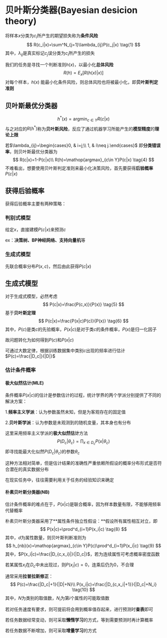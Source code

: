 # 贝叶斯分类器(Bayesian desicion theory)



将样本$x$分类为$c_i$所产生的期望损失称为**条件风险**
$$
R(c_i|x)=\sum^N_{j=1}\lambda_{ij}P(c_j|x)
\tag{1}
$$
其中，$\lambda_{ij}$是真实标记$c_j$误分类为$c_i$所产生的损失

我们的任务是寻找一个判断准则$h(x)$，以最小化**总体风险**
$$
R(h)=E_x[R(h(x)|x)]
\tag{2}
$$
对每个样本，$h(x)$ 能最小化条件风险，则总体风险也将被最小化，即**贝叶斯判定准则**



## 贝叶斯最优分类器


$$
h^*(x)=\mathop{argmin}_{c\in Y}R(c|x)
\tag{3}
$$
与之对应的$R(h^*)$称为**贝叶斯风险**，反应了通过机器学习所能产生的**模型精度**的**理论上限**

若$\lambda_{ij}=\begin{cases}0, & i=j;\\ 1, & i\neq j.\end{cases}$	即**分类错误率**，则贝叶斯最优分类器为
$$
R(c|x)=1-P(c|x)\\
R(h)=\mathop{argmax}_{c\in Y}P(c|x)
\tag{4}
$$
不难看出，想要使用贝叶斯判定准则来最小化决策风险，首先要获得**后验概率**$P(c|x)$



## 获得后验概率



获得后验概率主要有两种策略：



### 判别式模型

给定$x$，直接建模$P(c|x)$来预测$c$

ex：**决策树、BP神经网络、支持向量机**等



### 生成式模型

先联合概率分布$P(x,c)$，然后由此获得$P(c|x)$



## 生成式模型



对于生成式模型，必然考虑
$$
P(c|x)=\frac{P(c,x)}{P(x)}
\tag{5}
$$
基于**贝叶斯定理**
$$
P(c|x)=\frac{P(x|c)P(c)}{P(x)}
\tag{6}
$$
其中，$P(c)$是类$c$的先验概率，$P(x|c)$是对于类$c$的条件概率，$P(x)$是归一化因子

故问题转化为如何得到$P(c)$和$P(x|c)$



可通过大数定律，根据训练数据集中类别$c$出现的频率进行估计$P(c)=\frac{|D_c|}{|D|}$



### 估计条件概率



#### 极大似然估计(MLE)



条件概率$P(x|c)$的估计是参数估计的过程，统计学界的两个学派分别提供了不同的解决方案：

​	1.**频率主义学派**：认为参数虽然未知，但是为客观存在的固定值

​	2.**贝叶斯学派**：认为参数是未观测到的随机变量，其本身也有分布

这里采用频率主义学派的**极大似然估计**方法
$$
P(D_c|\theta_c)=\mathop{\prod}_{x\in D_c}P(x|\theta_c)
\tag{7}
$$
即寻找能最大化似然$P(D_c|\theta_c)$的参数$\theta_c$

这种方法相对简单，但是估计结果的准确性严重依赖所假设的概率分布形式是否符合潜在的真实数据分布

在现实任务中，往往需要利用关于任务的经验知识来确定



#### 朴素贝叶斯分类器(NB)



估计条件概率的难点在于，$P(x|c)$是联合概率，因为样本数量有限，不能够用频率代替概率

朴素贝叶斯分类器采用了**属性条件独立性假设：**假设所有属性相互对立，即
$$
P(x|c)=\prod^d_{i=1}P(x_i|c)
\tag{8}
$$
其中，$d$为属性数量，则贝叶斯判断准则为
$$
h_{nb}(x)=\mathop{argmax}_{c\in Y}P(c)\prod^d_{i=1}P(x_i|c)
\tag{9}
$$
其中，$P(x_i|c)=\frac{|D_{c,x_i}|}{|D_c|}$，若为连续属性可考虑概率密度函数



若某属性$x_i$在$D_c$中未出现过，则$P(x_i|c)=0$，连乘后仍为0，不合理

通常采用**拉普拉斯修正**：
$$
P(c)=\frac{|D_c|+1}{|D|+N}\\
P(x_i|c)=\frac{|D_{c,x_i|+1}}{|D_c|+N_i}
\tag{10}
$$
其中，$N$为类别的取值数，$N_i$为第$i$个属性的可能取值数



若对任务速度有要求，则可提前将会用到概率值存起来，进行预测时**查表**即可

若任务数据经常变动，则可采取**懒惰学习**的方式，等到需要预测时再计算概率

若任务数据不断增加，则可采取**增量学习**的方式



